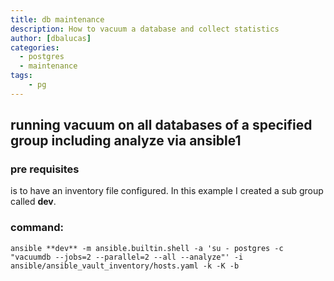 ```yaml
---
title: db maintenance
description: How to vacuum a database and collect statistics
author: [dbalucas]
categories:
  - postgres
  - maintenance
tags:
    - pg
---
```


## running vacuum on all databases of a specified group including analyze via ansible1

### pre requisites

is to have an inventory file configured. In this example I created a sub group called **dev**.

### command:

`ansible **dev** -m ansible.builtin.shell -a 'su - postgres -c "vacuumdb --jobs=2 --parallel=2 --all --analyze"' -i ansible/ansible_vault_inventory/hosts.yaml -k -K -b`
